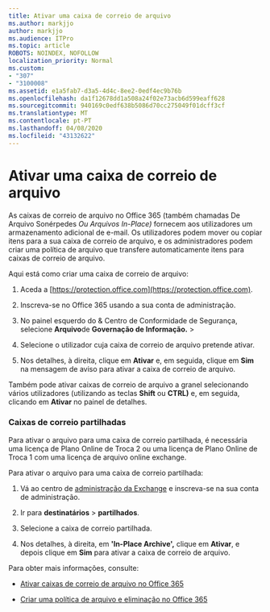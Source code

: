 ```yaml
---
title: Ativar uma caixa de correio de arquivo
ms.author: markjjo
author: markjjo
ms.audience: ITPro
ms.topic: article
ROBOTS: NOINDEX, NOFOLLOW
localization_priority: Normal
ms.custom:
- "307"
- "3100008"
ms.assetid: e1a5fab7-d3a5-4d4c-8ee2-0edf4ec9b76b
ms.openlocfilehash: da1f12678dd1a508a24f02e73acb6d599eaff628
ms.sourcegitcommit: 940169c0edf638b5086d70cc275049f01dcff3cf
ms.translationtype: MT
ms.contentlocale: pt-PT
ms.lasthandoff: 04/08/2020
ms.locfileid: "43132622"
---
```

# <a name="enable-an-archive-mailbox"></a>Ativar uma caixa de correio de arquivo

As caixas de correio de arquivo no Office 365 (também chamadas De Arquivo Sonérpedes *Ou* *Arquivos In-Place)* fornecem aos utilizadores um armazenamento adicional de e-mail. Os utilizadores podem mover ou copiar itens para a sua caixa de correio de arquivo, e os administradores podem criar uma política de arquivo que transfere automaticamente itens para caixas de correio de arquivo.
  
Aqui está como criar uma caixa de correio de arquivo:
  
1. Aceda a [https://protection.office.com](https://protection.office.com).

2. Inscreva-se no Office 365 usando a sua conta de administração.

3. No painel esquerdo do &amp; Centro de Conformidade de Segurança, selecione **Arquivo**de **Governação de Informação.** \>

4. Selecione o utilizador cuja caixa de correio de arquivo pretende ativar.

5. Nos detalhes, à direita, clique em **Ativar** e, em seguida, clique em **Sim** na mensagem de aviso para ativar a caixa de correio de arquivo.

Também pode ativar caixas de correio de arquivo a granel selecionando vários utilizadores (utilizando as teclas **Shift** ou **CTRL)** e, em seguida, clicando em **Ativar** no painel de detalhes.
  
### <a name="shared-mailboxes"></a>Caixas de correio partilhadas

Para ativar o arquivo para uma caixa de correio partilhada, é necessária uma licença de Plano Online de Troca 2 ou uma licença de Plano Online de Troca 1 com uma licença de arquivo online exchange.  

Para ativar o arquivo para uma caixa de correio partilhada:

1. Vá ao centro de [administração da Exchange](https://outlook.office365.com/ecp) e inscreva-se na sua conta de administração.

2. Ir para **destinatários** > **partilhados**.

3. Selecione a caixa de correio partilhada.

4. Nos detalhes, à direita, em **'In-Place Archive',** clique em **Ativar**, e depois clique em **Sim** para ativar a caixa de correio de arquivo.

Para obter mais informações, consulte:
  
- [Ativar caixas de correio de arquivo no Office 365](https://docs.microsoft.com/office365/securitycompliance/enable-archive-mailboxes)

- [Criar uma política de arquivo e eliminação no Office 365](https://docs.microsoft.com//office365/securitycompliance/set-up-an-archive-and-deletion-policy-for-mailboxes)
